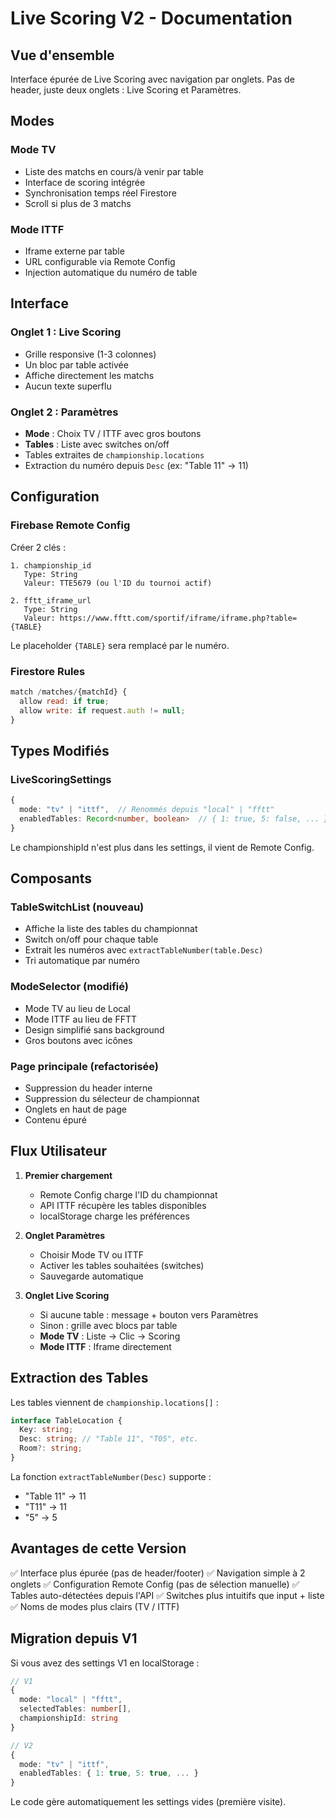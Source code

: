 # Live Scoring V2 - Documentation

## Vue d'ensemble

Interface épurée de Live Scoring avec navigation par onglets. Pas de header, juste deux onglets : Live Scoring et Paramètres.

## Modes

### Mode TV

- Liste des matchs en cours/à venir par table
- Interface de scoring intégrée
- Synchronisation temps réel Firestore
- Scroll si plus de 3 matchs

### Mode ITTF

- Iframe externe par table
- URL configurable via Remote Config
- Injection automatique du numéro de table

## Interface

### Onglet 1 : Live Scoring

- Grille responsive (1-3 colonnes)
- Un bloc par table activée
- Affiche directement les matchs
- Aucun texte superflu

### Onglet 2 : Paramètres

- **Mode** : Choix TV / ITTF avec gros boutons
- **Tables** : Liste avec switches on/off
- Tables extraites de `championship.locations`
- Extraction du numéro depuis `Desc` (ex: "Table 11" → 11)

## Configuration

### Firebase Remote Config

Créer 2 clés :

```
1. championship_id
   Type: String
   Valeur: TTE5679 (ou l'ID du tournoi actif)

2. fftt_iframe_url
   Type: String
   Valeur: https://www.fftt.com/sportif/iframe/iframe.php?table={TABLE}
```

Le placeholder `{TABLE}` sera remplacé par le numéro.

### Firestore Rules

```javascript
match /matches/{matchId} {
  allow read: if true;
  allow write: if request.auth != null;
}
```

## Types Modifiés

### LiveScoringSettings

```typescript
{
  mode: "tv" | "ittf",  // Renommés depuis "local" | "fftt"
  enabledTables: Record<number, boolean>  // { 1: true, 5: false, ... }
}
```

Le championshipId n'est plus dans les settings, il vient de Remote Config.

## Composants

### TableSwitchList (nouveau)

- Affiche la liste des tables du championnat
- Switch on/off pour chaque table
- Extrait les numéros avec `extractTableNumber(table.Desc)`
- Tri automatique par numéro

### ModeSelector (modifié)

- Mode TV au lieu de Local
- Mode ITTF au lieu de FFTT
- Design simplifié sans background
- Gros boutons avec icônes

### Page principale (refactorisée)

- Suppression du header interne
- Suppression du sélecteur de championnat
- Onglets en haut de page
- Contenu épuré

## Flux Utilisateur

1. **Premier chargement**

   - Remote Config charge l'ID du championnat
   - API ITTF récupère les tables disponibles
   - localStorage charge les préférences

2. **Onglet Paramètres**

   - Choisir Mode TV ou ITTF
   - Activer les tables souhaitées (switches)
   - Sauvegarde automatique

3. **Onglet Live Scoring**
   - Si aucune table : message + bouton vers Paramètres
   - Sinon : grille avec blocs par table
   - **Mode TV** : Liste → Clic → Scoring
   - **Mode ITTF** : Iframe directement

## Extraction des Tables

Les tables viennent de `championship.locations[]` :

```typescript
interface TableLocation {
  Key: string;
  Desc: string; // "Table 11", "T05", etc.
  Room?: string;
}
```

La fonction `extractTableNumber(Desc)` supporte :

- "Table 11" → 11
- "T11" → 11
- "5" → 5

## Avantages de cette Version

✅ Interface plus épurée (pas de header/footer)
✅ Navigation simple à 2 onglets
✅ Configuration Remote Config (pas de sélection manuelle)
✅ Tables auto-détectées depuis l'API
✅ Switches plus intuitifs que input + liste
✅ Noms de modes plus clairs (TV / ITTF)

## Migration depuis V1

Si vous avez des settings V1 en localStorage :

```typescript
// V1
{
  mode: "local" | "fftt",
  selectedTables: number[],
  championshipId: string
}

// V2
{
  mode: "tv" | "ittf",
  enabledTables: { 1: true, 5: true, ... }
}
```

Le code gère automatiquement les settings vides (première visite).


